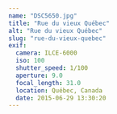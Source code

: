 ```yaml
---
name: "DSC5650.jpg"
title: "Rue du vieux Québec"
alt: "Rue du vieux Québec"
slug: "rue-du-vieux-quebec"
exif:
  camera: ILCE-6000
  iso: 100
  shutter_speed: 1/100
  aperture: 9.0
  focal_length: 31.0
  location: Québec, Canada
  date: 2015-06-29 13:30:20
---
```

